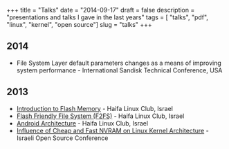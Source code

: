 +++
title = "Talks"
date = "2014-09-17"
draft = false
description = "presentations and talks I gave in the last years"
tags = [ "talks", "pdf", "linux", "kernel", "open source"]
slug = "talks"
+++
## 2014
* File System Layer default parameters changes as a means of improving system performance - International Sandisk Technical Conference, USA

## 2013
* [Introduction to Flash Memory](http://www.medkio.com/talks/leon_intro.pdf) - Haifa Linux Club, Israel
* [Flash Friendly File System (F2FS)](http://www.medkio.com/talks/f2fs.pdf) - Haifa Linux Club, Israel
* [Android Architecture](http://www.medkio.com/talks/android.pdf) - Haifa Linux Club, Israel
* [Influence of Cheap and Fast NVRAM on Linux Kernel Architecture](http://www.medkio.com/talks/nvram.pptx) - Israeli Open Source Conference
